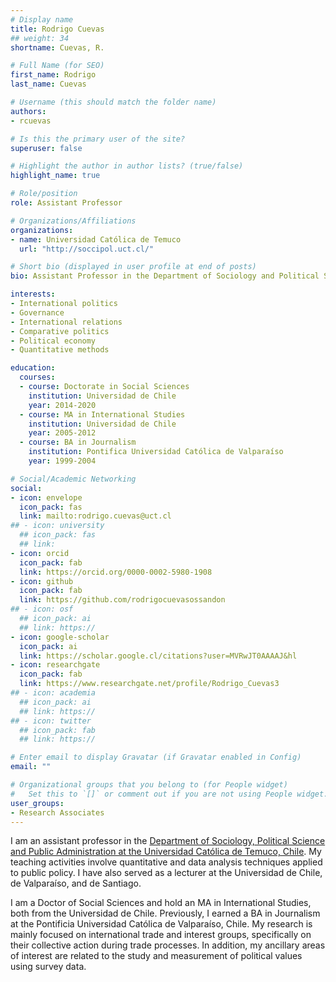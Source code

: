 ```yaml
---
# Display name
title: Rodrigo Cuevas
## weight: 34
shortname: Cuevas, R.

# Full Name (for SEO)
first_name: Rodrigo
last_name: Cuevas

# Username (this should match the folder name)
authors:
- rcuevas

# Is this the primary user of the site?
superuser: false

# Highlight the author in author lists? (true/false)
highlight_name: true

# Role/position
role: Assistant Professor

# Organizations/Affiliations
organizations:
- name: Universidad Católica de Temuco
  url: "http://soccipol.uct.cl/"

# Short bio (displayed in user profile at end of posts)
bio: Assistant Professor in the Department of Sociology and Political Science at the Universidad Católica de Temuco, Chile. Research Associate in Training Data Lab, Chile.

interests:
- International politics
- Governance
- International relations
- Comparative politics
- Political economy
- Quantitative methods

education:
  courses:
  - course: Doctorate in Social Sciences
    institution: Universidad de Chile
    year: 2014-2020
  - course: MA in International Studies
    institution: Universidad de Chile
    year: 2005-2012
  - course: BA in Journalism
    institution: Pontifica Universidad Católica de Valparaíso
    year: 1999-2004

# Social/Academic Networking
social:
- icon: envelope
  icon_pack: fas
  link: mailto:rodrigo.cuevas@uct.cl
## - icon: university
  ## icon_pack: fas
  ## link: 
- icon: orcid
  icon_pack: fab
  link: https://orcid.org/0000-0002-5980-1908
- icon: github
  icon_pack: fab
  link: https://github.com/rodrigocuevasossandon
## - icon: osf
  ## icon_pack: ai
  ## link: https://
- icon: google-scholar
  icon_pack: ai
  link: https://scholar.google.cl/citations?user=MVRwJT0AAAAJ&hl
- icon: researchgate
  icon_pack: fab
  link: https://www.researchgate.net/profile/Rodrigo_Cuevas3
## - icon: academia
  ## icon_pack: ai
  ## link: https://
## - icon: twitter
  ## icon_pack: fab
  ## link: https://

# Enter email to display Gravatar (if Gravatar enabled in Config)
email: ""

# Organizational groups that you belong to (for People widget)
#   Set this to `[]` or comment out if you are not using People widget.
user_groups:
- Research Associates
---
```


I am an assistant professor in the [Department of Sociology, Political Science and Public Administration at the Universidad Católica de Temuco, Chile](https://soccipol.uct.cl/). My teaching activities involve quantitative and data analysis techniques applied to public policy. I have also served as a lecturer at the Universidad de Chile, de Valparaíso, and de Santiago.

I am a Doctor of Social Sciences and hold an MA in International Studies, both from the Universidad de Chile. Previously, I earned a BA in Journalism at the Pontificia Universidad Católica de Valparaíso, Chile. My research is mainly focused on international trade and interest groups, specifically on their collective action during trade processes. In addition, my ancillary areas of interest are related to the study and measurement of political values using survey data.